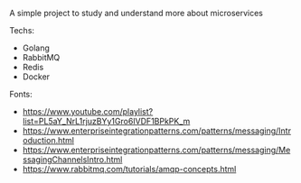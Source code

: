 A simple project to study and understand more about microservices

Techs:
  - Golang
  - RabbitMQ
  - Redis
  - Docker

Fonts: 
  - https://www.youtube.com/playlist?list=PL5aY_NrL1rjuzBYy1Gro6IVDF1BPkPK_m
  - https://www.enterpriseintegrationpatterns.com/patterns/messaging/Introduction.html
  - https://www.enterpriseintegrationpatterns.com/patterns/messaging/MessagingChannelsIntro.html
  - https://www.rabbitmq.com/tutorials/amqp-concepts.html
